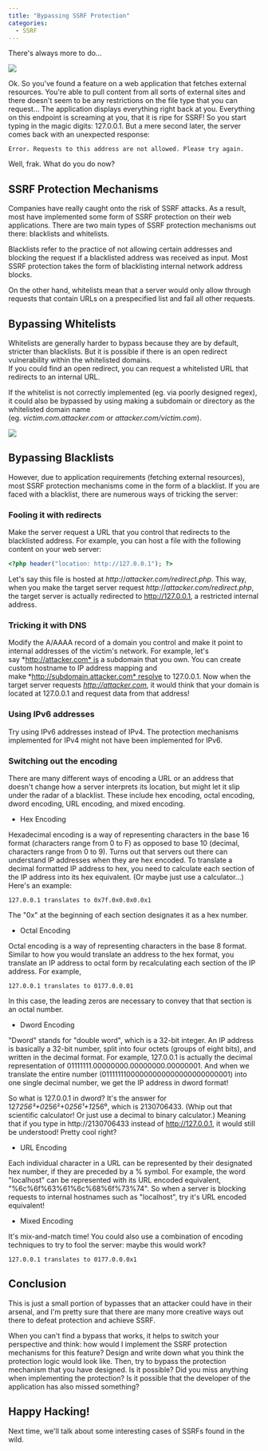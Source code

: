 ```yaml
---
title: "Bypassing SSRF Protection"
categories:
  - SSRF
---
```


There's always more to do...

![](https://vkili.github.io/blog/assets/images/ssrf-07.png)

Ok. So you've found a feature on a web application that fetches external resources. You're able to pull content from all sorts of external sites and there doesn't seem to be any restrictions on the file type that you can request... The application displays everything right back at you. Everything on this endpoint is screaming at you, that it is ripe for SSRF! So you start typing in the magic digits: 127.0.0.1. But a mere second later, the server comes back with an unexpected response:

```
Error. Requests to this address are not allowed. Please try again.
```

Well, frak. What do you do now?

## SSRF Protection Mechanisms

Companies have really caught onto the risk of SSRF attacks. As a result, most have implemented some form of SSRF protection on their web applications. There are two main types of SSRF protection mechanisms out there: blacklists and whitelists.

Blacklists refer to the practice of not allowing certain addresses and blocking the request if a blacklisted address was received as input. Most SSRF protection takes the form of blacklisting internal network address blocks.

On the other hand, whitelists mean that a server would only allow through requests that contain URLs on a prespecified list and fail all other requests.

## Bypassing Whitelists

Whitelists are generally harder to bypass because they are by default, stricter than blacklists. But it is possible if there is an open redirect vulnerability within the whitelisted domains.\
If you could find an open redirect, you can request a whitelisted URL that redirects to an internal URL.

If the whitelist is not correctly implemented (eg. via poorly designed regex), it could also be bypassed by using making a subdomain or directory as the whitelisted domain name (eg. *victim.com.attacker.com* or *attacker.com/victim.com*).

![](https://vkili.github.io/blog/assets/images/ssrf-08.png)

## Bypassing Blacklists

However, due to application requirements (fetching external resources), most SSRF protection mechanisms come in the form of a blacklist. If you are faced with a blacklist, there are numerous ways of tricking the server:

### Fooling it with redirects

Make the server request a URL that you control that redirects to the blacklisted address. For example, you can host a file with the following content on your web server:

```php
<?php header("location: http://127.0.0.1"); ?>
```

Let's say this file is hosted at *http:*//*attacker.com/redirect.php*. This way, when you make the target server request *http:*//*attacker.com/redirect.php*, the target server is actually redirected to http://127.0.0.1, a restricted internal address.

### Tricking it with DNS

Modify the A/AAAA record of a domain you control and make it point to internal addresses of the victim's network. For example, let's say *http://attacker.com* is a subdomain that you own. You can create custom hostname to IP address mapping and make *http://subdomain.attacker.com* resolve to 127.0.0.1. Now when the target server requests *http://attacker.com*, it would think that your domain is located at 127.0.0.1 and request data from that address!

### Using IPv6 addresses

Try using IPv6 addresses instead of IPv4. The protection mechanisms implemented for IPv4 might not have been implemented for IPv6.

### Switching out the encoding

There are many different ways of encoding a URL or an address that doesn't change how a server interprets its location, but might let it slip under the radar of a blacklist. These include hex encoding, octal encoding, dword encoding, URL encoding, and mixed encoding.

-   Hex Encoding

Hexadecimal encoding is a way of representing characters in the base 16 format (characters range from 0 to F) as opposed to base 10 (decimal, characters range from 0 to 9). Turns out that servers out there can understand IP addresses when they are hex encoded. To translate a decimal formatted IP address to hex, you need to calculate each section of the IP address into its hex equivalent. (Or maybe just use a calculator...) Here's an example:

```
127.0.0.1 translates to 0x7f.0x0.0x0.0x1
```

The "0x" at the beginning of each section designates it as a hex number.

-   Octal Encoding

Octal encoding is a way of representing characters in the base 8 format. Similar to how you would translate an address to the hex format, you translate an IP address to octal form by recalculating each section of the IP address. For example,

```
127.0.0.1 translates to 0177.0.0.01
```

In this case, the leading zeros are necessary to convey that that section is an octal number.

-   Dword Encoding

"Dword" stands for "double word", which is a 32-bit integer. An IP address is basically a 32-bit number, split into four octets (groups of eight bits), and written in the decimal format. For example, 127.0.0.1 is actually the decimal representation of 01111111.00000000.00000000.00000001. And when we translate the entire number (01111111000000000000000000000001) into one single decimal number, we get the IP address in dword format!

So what is 127.0.0.1 in dword? It's the answer for 127*256³+0*256²+0*256¹+1*256⁰, which is 2130706433. (Whip out that scientific calculator! Or just use a decimal to binary calculator.) Meaning that if you type in http://2130706433 instead of http://127.0.0.1, it would still be understood! Pretty cool right?

-   URL Encoding

Each individual character in a URL can be represented by their designated hex number, if they are preceded by a % symbol. For example, the word "localhost" can be represented with its URL encoded equivalent, "%6c%6f%63%61%6c%68%6f%73%74". So when a server is blocking requests to internal hostnames such as "localhost", try it's URL encoded equivalent!

-   Mixed Encoding

It's mix-and-match time! You could also use a combination of encoding techniques to try to fool the server: maybe this would work?

```
127.0.0.1 translates to 0177.0.0.0x1
```

## Conclusion

This is just a small portion of bypasses that an attacker could have in their arsenal, and I'm pretty sure that there are many more creative ways out there to defeat protection and achieve SSRF.

When you can't find a bypass that works, it helps to switch your perspective and think: how would I implement the SSRF protection mechanisms for this feature? Design and write down what you think the protection logic would look like. Then, try to bypass the protection mechanism that you have designed. Is it possible? Did you miss anything when implementing the protection? Is it possible that the developer of the application has also missed something?

## Happy Hacking!

Next time, we'll talk about some interesting cases of SSRFs found in the wild.
